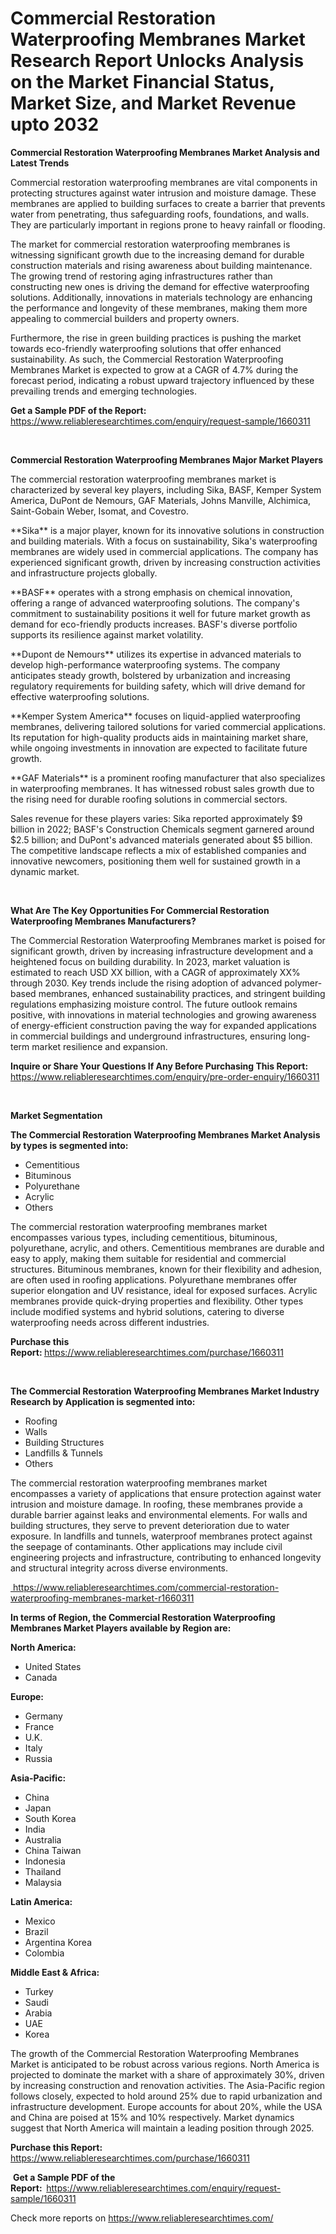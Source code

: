 <p><h1>Commercial Restoration Waterproofing Membranes Market Research Report Unlocks Analysis on the Market Financial Status, Market Size, and Market Revenue upto 2032</h1></p><p><strong>Commercial Restoration Waterproofing Membranes Market Analysis and Latest Trends</strong></p>
<p><p>Commercial restoration waterproofing membranes are vital components in protecting structures against water intrusion and moisture damage. These membranes are applied to building surfaces to create a barrier that prevents water from penetrating, thus safeguarding roofs, foundations, and walls. They are particularly important in regions prone to heavy rainfall or flooding.</p><p>The market for commercial restoration waterproofing membranes is witnessing significant growth due to the increasing demand for durable construction materials and rising awareness about building maintenance. The growing trend of restoring aging infrastructures rather than constructing new ones is driving the demand for effective waterproofing solutions. Additionally, innovations in materials technology are enhancing the performance and longevity of these membranes, making them more appealing to commercial builders and property owners. </p><p>Furthermore, the rise in green building practices is pushing the market towards eco-friendly waterproofing solutions that offer enhanced sustainability. As such, the Commercial Restoration Waterproofing Membranes Market is expected to grow at a CAGR of 4.7% during the forecast period, indicating a robust upward trajectory influenced by these prevailing trends and emerging technologies.</p></p>
<p><strong>Get a Sample PDF of the Report:&nbsp;</strong> <a href="https://www.reliableresearchtimes.com/enquiry/request-sample/1660311?utm_campaign=3565&utm_medium=2&utm_source=Github&utm_content=ia&utm_term=29032025&utm_id=commercial-restoration-waterproofing-membranes">https://www.reliableresearchtimes.com/enquiry/request-sample/1660311</a></p>
<p>&nbsp;</p>
<p><strong>Commercial Restoration Waterproofing Membranes Major Market Players</strong></p>
<p><p>The commercial restoration waterproofing membranes market is characterized by several key players, including Sika, BASF, Kemper System America, DuPont de Nemours, GAF Materials, Johns Manville, Alchimica, Saint-Gobain Weber, Isomat, and Covestro. </p><p>**Sika** is a major player, known for its innovative solutions in construction and building materials. With a focus on sustainability, Sika's waterproofing membranes are widely used in commercial applications. The company has experienced significant growth, driven by increasing construction activities and infrastructure projects globally. </p><p>**BASF** operates with a strong emphasis on chemical innovation, offering a range of advanced waterproofing solutions. The company's commitment to sustainability positions it well for future market growth as demand for eco-friendly products increases. BASF's diverse portfolio supports its resilience against market volatility.</p><p>**Dupont de Nemours** utilizes its expertise in advanced materials to develop high-performance waterproofing systems. The company anticipates steady growth, bolstered by urbanization and increasing regulatory requirements for building safety, which will drive demand for effective waterproofing solutions.</p><p>**Kemper System America** focuses on liquid-applied waterproofing membranes, delivering tailored solutions for varied commercial applications. Its reputation for high-quality products aids in maintaining market share, while ongoing investments in innovation are expected to facilitate future growth.</p><p>**GAF Materials** is a prominent roofing manufacturer that also specializes in waterproofing membranes. It has witnessed robust sales growth due to the rising need for durable roofing solutions in commercial sectors.</p><p>Sales revenue for these players varies: Sika reported approximately $9 billion in 2022; BASF's Construction Chemicals segment garnered around $2.5 billion; and DuPont's advanced materials generated about $5 billion. The competitive landscape reflects a mix of established companies and innovative newcomers, positioning them well for sustained growth in a dynamic market.</p></p>
<p>&nbsp;</p>
<p><strong>What Are The Key Opportunities For Commercial Restoration Waterproofing Membranes Manufacturers?</strong></p>
<p><p>The Commercial Restoration Waterproofing Membranes market is poised for significant growth, driven by increasing infrastructure development and a heightened focus on building durability. In 2023, market valuation is estimated to reach USD XX billion, with a CAGR of approximately XX% through 2030. Key trends include the rising adoption of advanced polymer-based membranes, enhanced sustainability practices, and stringent building regulations emphasizing moisture control. The future outlook remains positive, with innovations in material technologies and growing awareness of energy-efficient construction paving the way for expanded applications in commercial buildings and underground infrastructures, ensuring long-term market resilience and expansion.</p></p>
<p><strong>Inquire or Share Your Questions If Any Before Purchasing This Report:</strong> <a href="https://www.reliableresearchtimes.com/enquiry/pre-order-enquiry/1660311?utm_campaign=3565&utm_medium=2&utm_source=Github&utm_content=ia&utm_term=29032025&utm_id=commercial-restoration-waterproofing-membranes">https://www.reliableresearchtimes.com/enquiry/pre-order-enquiry/1660311</a></p>
<p>&nbsp;</p>
<p><strong>Market Segmentation</strong></p>
<p><strong>The Commercial Restoration Waterproofing Membranes Market Analysis by types is segmented into:</strong></p>
<p><ul><li>Cementitious</li><li>Bituminous</li><li>Polyurethane</li><li>Acrylic</li><li>Others</li></ul></p>
<p><p>The commercial restoration waterproofing membranes market encompasses various types, including cementitious, bituminous, polyurethane, acrylic, and others. Cementitious membranes are durable and easy to apply, making them suitable for residential and commercial structures. Bituminous membranes, known for their flexibility and adhesion, are often used in roofing applications. Polyurethane membranes offer superior elongation and UV resistance, ideal for exposed surfaces. Acrylic membranes provide quick-drying properties and flexibility. Other types include modified systems and hybrid solutions, catering to diverse waterproofing needs across different industries.</p></p>
<p><strong>Purchase this Report:&nbsp;</strong><a href="https://www.reliableresearchtimes.com/purchase/1660311?utm_campaign=3565&utm_medium=2&utm_source=Github&utm_content=ia&utm_term=29032025&utm_id=commercial-restoration-waterproofing-membranes">https://www.reliableresearchtimes.com/purchase/1660311</a></p>
<p>&nbsp;</p>
<p><strong>The Commercial Restoration Waterproofing Membranes Market Industry Research by Application is segmented into:</strong></p>
<p><ul><li>Roofing</li><li>Walls</li><li>Building Structures</li><li>Landfills & Tunnels</li><li>Others</li></ul></p>
<p><p>The commercial restoration waterproofing membranes market encompasses a variety of applications that ensure protection against water intrusion and moisture damage. In roofing, these membranes provide a durable barrier against leaks and environmental elements. For walls and building structures, they serve to prevent deterioration due to water exposure. In landfills and tunnels, waterproof membranes protect against the seepage of contaminants. Other applications may include civil engineering projects and infrastructure, contributing to enhanced longevity and structural integrity across diverse environments.</p></p>
<p><a href="https://www.reliableresearchtimes.com/commercial-restoration-waterproofing-membranes-market-r1660311?utm_campaign=3565&utm_medium=2&utm_source=Github&utm_content=ia&utm_term=29032025&utm_id=commercial-restoration-waterproofing-membranes">&nbsp;https://www.reliableresearchtimes.com/commercial-restoration-waterproofing-membranes-market-r1660311</a></p>
<p><strong>In terms of Region, the Commercial Restoration Waterproofing Membranes Market Players available by Region are:</strong></p>
<p>
    <p> <strong> North America: </strong>
        <ul>
            <li>United States</li>
            <li>Canada</li>
        </ul>
        </p> 
    <p> <strong> Europe: </strong>
        <ul>
            <li>Germany</li>
            <li>France</li>
            <li>U.K.</li>
            <li>Italy</li>
            <li>Russia</li>
        </ul>
        </p> 
    <p> <strong> Asia-Pacific: </strong>
        <ul>
            <li>China</li>
            <li>Japan</li>
            <li>South Korea</li>
            <li>India</li>
            <li>Australia</li>
            <li>China Taiwan</li>
            <li>Indonesia</li>
            <li>Thailand</li>
            <li>Malaysia</li>
        </ul>
        </p> 
    <p> <strong> Latin America: </strong>
        <ul>
            <li>Mexico</li>
            <li>Brazil</li>
            <li>Argentina Korea</li>
            <li>Colombia</li>
        </ul>
        </p> 
    <p> <strong> Middle East & Africa: </strong>
        <ul>
            <li>Turkey</li>
            <li>Saudi</li>
            <li>Arabia</li>
            <li>UAE</li>
            <li>Korea</li>
        </ul>
    </p>
    </p>
<p><p>The growth of the Commercial Restoration Waterproofing Membranes Market is anticipated to be robust across various regions. North America is projected to dominate the market with a share of approximately 30%, driven by increasing construction and renovation activities. The Asia-Pacific region follows closely, expected to hold around 25% due to rapid urbanization and infrastructure development. Europe accounts for about 20%, while the USA and China are poised at 15% and 10% respectively. Market dynamics suggest that North America will maintain a leading position through 2025.</p></p>
<p><strong>Purchase this Report: </strong><a href="https://www.reliableresearchtimes.com/purchase/1660311?utm_campaign=3565&utm_medium=2&utm_source=Github&utm_content=ia&utm_term=29032025&utm_id=commercial-restoration-waterproofing-membranes">https://www.reliableresearchtimes.com/purchase/1660311</a></p>
<p>&nbsp;<strong>Get a Sample PDF of the Report:&nbsp;&nbsp;</strong><a href="https://www.reliableresearchtimes.com/enquiry/request-sample/1660311?utm_campaign=3565&utm_medium=2&utm_source=Github&utm_content=ia&utm_term=29032025&utm_id=commercial-restoration-waterproofing-membranes">https://www.reliableresearchtimes.com/enquiry/request-sample/1660311</a></p>
<p><strong></strong></p>
<p>Check more reports on <a href="https://www.reliableresearchtimes.com/?utm_campaign=3565&utm_medium=2&utm_source=Github&utm_content=ia&utm_term=29032025&utm_id=commercial-restoration-waterproofing-membranes">https://www.reliableresearchtimes.com/</a></p>